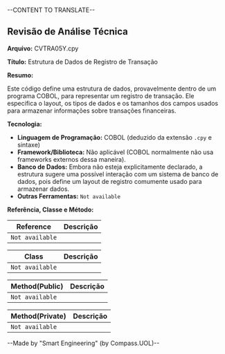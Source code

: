 --CONTENT TO TRANSLATE--
## Revisão de Análise Técnica

**Arquivo:**  CVTRA05Y.cpy

**Título:**  Estrutura de Dados de Registro de Transação 

**Resumo:** 

Este código define uma estrutura de dados, provavelmente dentro de um programa COBOL, para representar um registro de transação. Ele especifica o layout, os tipos de dados e os tamanhos dos campos usados para armazenar informações sobre transações financeiras.  

**Tecnologia:**

* **Linguagem de Programação:**  COBOL (deduzido da extensão `.cpy` e sintaxe)
* **Framework/Biblioteca:**  Não aplicável (COBOL normalmente não usa frameworks externos dessa maneira).
* **Banco de Dados:**  Embora não esteja explicitamente declarado, a estrutura sugere uma possível interação com um sistema de banco de dados, pois define um layout de registro comumente usado para armazenar dados. 
* **Outras Ferramentas:** `Not available`

**Referência, Classe e Método:**

| Reference | Descrição |
|---|---|
| `Not available` |  |

| Class | Descrição |
|---|---|
| `Not available` |  |

| Method(Public) | Descrição |
|---|---|
| `Not available` |  |

| Method(Private) | Descrição |
|---|---|
| `Not available` |  |

--Made by "Smart Engineering" (by Compass.UOL)--